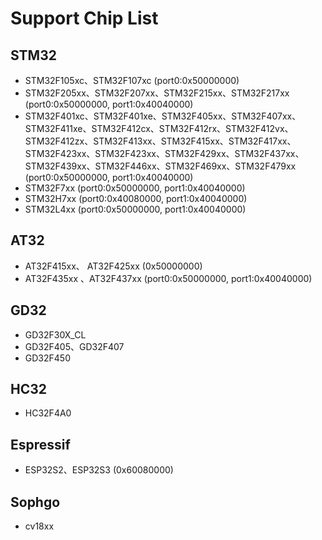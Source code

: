 # Support Chip List

## STM32

- STM32F105xc、STM32F107xc (port0:0x50000000)
- STM32F205xx、STM32F207xx、STM32F215xx、STM32F217xx (port0:0x50000000, port1:0x40040000)
- STM32F401xc、STM32F401xe、STM32F405xx、STM32F407xx、STM32F411xe、STM32F412cx、STM32F412rx、STM32F412vx、STM32F412zx、STM32F413xx、STM32F415xx、STM32F417xx、STM32F423xx、STM32F423xx、STM32F429xx、STM32F437xx、STM32F439xx、STM32F446xx、STM32F469xx、STM32F479xx (port0:0x50000000, port1:0x40040000)
- STM32F7xx (port0:0x50000000, port1:0x40040000)
- STM32H7xx (port0:0x40080000, port1:0x40040000)
- STM32L4xx (port0:0x50000000, port1:0x40040000)

## AT32

- AT32F415xx、 AT32F425xx (0x50000000)
- AT32F435xx 、AT32F437xx (port0:0x50000000, port1:0x40040000)

## GD32

- GD32F30X_CL
- GD32F405、GD32F407
- GD32F450

## HC32

- HC32F4A0

## Espressif

- ESP32S2、ESP32S3 (0x60080000)

## Sophgo

- cv18xx